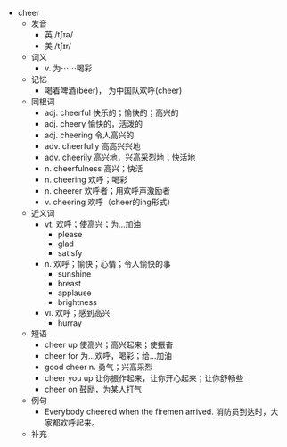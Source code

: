 - cheer
  - 发音
    - 英 /tʃɪə/
    - 美 /tʃɪr/
  - 词义
    - v. 为⋯⋯喝彩
  - 记忆
    - 喝着啤酒(beer)， 为中国队欢呼(cheer)
  - 同根词
    - adj. cheerful 快乐的；愉快的；高兴的
    - adj. cheery 愉快的，活泼的
    - adj. cheering 令人高兴的
    - adv. cheerfully 高高兴兴地
    - adv. cheerily 高兴地，兴高采烈地；快活地
    - n. cheerfulness 高兴；快活
    - n. cheering 欢呼；喝彩
    - n. cheerer 欢呼者；用欢呼声激励者
    - v. cheering 欢呼（cheer的ing形式）
  - 近义词
    - vt. 欢呼；使高兴；为…加油
      - please
      - glad
      - satisfy
    - n. 欢呼；愉快；心情；令人愉快的事
      - sunshine
      - breast
      - applause
      - brightness
    - vi. 欢呼；感到高兴
      - hurray
  - 短语
    - cheer up 使高兴；高兴起来；使振奋
    - cheer for 为…欢呼，喝彩；给…加油
    - good cheer n. 勇气；兴高采烈
    - cheer you up 让你振作起来，让你开心起来；让你舒畅些
    - cheer on 鼓励，为某人打气
  - 例句
    - Everybody cheered when the firemen arrived. 消防员到达时，大家都欢呼起来。
  - 补充